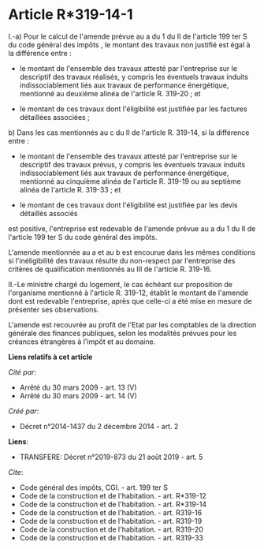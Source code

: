 # Article R*319-14-1

I.-a) Pour le calcul de l'amende prévue au a du 1 du II de l'article 199 ter S du code général des impôts , le montant des
travaux non justifié est égal à la différence entre :

- le montant de l'ensemble des travaux attesté par l'entreprise sur le descriptif des travaux réalisés, y compris les
éventuels travaux induits indissociablement liés aux travaux de performance énergétique, mentionné au deuxième alinéa de
l'article R. 319-20 ; et

- le montant de ces travaux dont l'éligibilité est justifiée par les factures détaillées associées ; 

b) Dans les cas mentionnés au c du II de l'article R. 319-14, si la différence entre :

- le montant de l'ensemble des travaux attesté par l'entreprise sur le descriptif des travaux prévus, y compris les éventuels
travaux induits indissociablement liés aux travaux de performance énergétique, mentionné au cinquième alinéa de l'article R.
319-19 ou au septième alinéa de l'article R. 319-33 ; et

- le montant de ces travaux dont l'éligibilité est justifiée par les devis détaillés associés 

est positive, l'entreprise est redevable de l'amende prévue au a du 1 du II de l'article 199 ter S du code général des
impôts. 

L'amende mentionnée au a et au b est encourue dans les mêmes conditions si l'inéligibilité des travaux résulte du non-respect
par l'entreprise des critères de qualification mentionnés au III de l'article R. 319-16. 

II.-Le ministre chargé du logement, le cas échéant sur proposition de l'organisme mentionné à l'article R. 319-12, établit le
montant de l'amende dont est redevable l'entreprise, après que celle-ci a été mise en mesure de présenter ses observations. 

L'amende est recouvrée au profit de l'Etat par les comptables de la direction générale des finances publiques, selon les
modalités prévues pour les créances étrangères à l'impôt et au domaine.

**Liens relatifs à cet article**

_Cité par_:

  - Arrêté du 30 mars 2009 - art. 13 (V)
  - Arrêté du 30 mars 2009 - art. 14 (V)

_Créé par_:

  - Décret n°2014-1437 du 2 décembre 2014 - art. 2

**Liens**:

  - TRANSFERE: Décret n°2019-873 du 21 août 2019 - art. 5

_Cite_:

  - Code général des impôts, CGI. - art. 199 ter S
  - Code de la construction et de l'habitation. - art. R*319-12
  - Code de la construction et de l'habitation. - art. R*319-14
  - Code de la construction et de l'habitation. - art. R319-16
  - Code de la construction et de l'habitation. - art. R319-19
  - Code de la construction et de l'habitation. - art. R319-20
  - Code de la construction et de l'habitation. - art. R319-33
